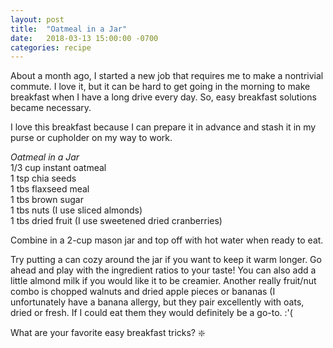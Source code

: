 ```yaml
---
layout: post
title:  "Oatmeal in a Jar"
date:   2018-03-13 15:00:00 -0700
categories: recipe
---
```


About a month ago, I started a new job that requires me to make a nontrivial commute. I love it, but it can be hard to get going in the morning to make breakfast when I have a long drive every day. So, easy breakfast solutions became necessary.  

I love this breakfast because I can prepare it in advance and stash it in my purse or cupholder on my way to work.  

*Oatmeal in a Jar*  
1/3 cup instant oatmeal  
1 tsp chia seeds  
1 tbs flaxseed meal  
1 tbs brown sugar  
1 tbs nuts (I use sliced almonds)  
1 tbs dried fruit (I use sweetened dried cranberries)  

Combine in a 2-cup mason jar and top off with hot water when ready to eat.  


Try putting a can cozy around the jar if you want to keep it warm longer. Go ahead and play with the ingredient ratios to your taste! You can also add a little almond milk if you would like it to be creamier. Another really fruit/nut combo is chopped walnuts and dried apple pieces or bananas (I unfortunately have a banana allergy, but they pair excellently with oats, dried or fresh. If I could eat them they would definitely be a go-to.  :'(

What are your favorite easy breakfast tricks? :sparkle:
